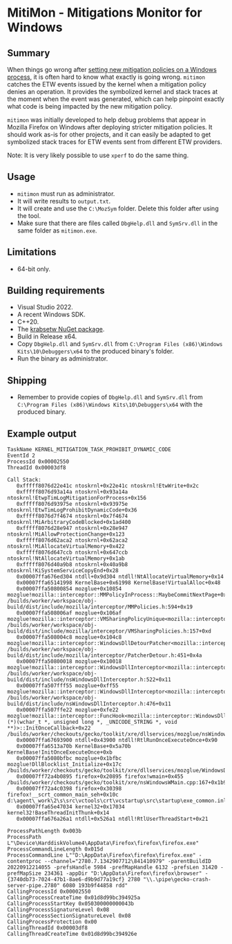 MitiMon - Mitigations Monitor for Windows
=========================================

Summary
-------

When things go wrong after [setting new mitigation policies on a Windows process](https://learn.microsoft.com/en-us/windows/win32/api/processthreadsapi/nf-processthreadsapi-setprocessmitigationpolicy), it is often hard to know what exactly is going wrong.
`mitimon` catches the ETW events issued by the kernel when a mitigation policy denies an operation.
It provides the symbolized kernel and stack traces at the moment when the event was generated, which can help pinpoint exactly what code is being impacted by the new mitigation policy.

`mitimon` was initially developed to help debug problems that appear in Mozilla Firefox on Windows after deploying stricter mitigation policies.
It should work as-is for other projects, and it can easily be adapted to get symbolized stack traces for ETW events sent from different ETW providers.

Note: It is very likely possible to use `xperf` to do the same thing.

Usage
-----

- `mitimon` must run as administrator.
- It will write results to `output.txt`.
- It will create and use the `C:\MozSym` folder. Delete this folder after using the tool.
- Make sure that there are files called `DbgHelp.dll` and `SymSrv.dll` in the same folder as `mitimon.exe`.

Limitations
-----------

- 64-bit only.

Building requirements
---------------------

- Visual Studio 2022.
- A recent Windows SDK.
- C++20.
- The [krabsetw NuGet package](https://www.nuget.org/packages/Microsoft.O365.Security.Krabsetw/).
- Build in Release x64.
- Copy `DbgHelp.dll` and `SymSrv.dll` from `C:\Program Files (x86)\Windows Kits\10\Debuggers\x64` to the produced binary's folder.
- Run the binary as administrator.

Shipping
--------

- Remember to provide copies of `DbgHelp.dll` and `SymSrv.dll` from `C:\Program Files (x86)\Windows Kits\10\Debuggers\x64` with the produced binary.

Example output
--------------

```
TaskName KERNEL_MITIGATION_TASK_PROHIBIT_DYNAMIC_CODE
EventId 2
ProcessId 0x00002550
ThreadId 0x00003df8

Call Stack:
   0xfffff8076d22e41c ntoskrnl+0x22e41c ntoskrnl!EtwWrite+0x2c
   0xfffff8076d93a14a ntoskrnl+0x93a14a ntoskrnl!EtwpTimLogMitigationForProcess+0x156
   0xfffff8076d93975e ntoskrnl+0x93975e ntoskrnl!EtwTimLogProhibitDynamicCode+0x36
   0xfffff8076d7f4674 ntoskrnl+0x7f4674 ntoskrnl!MiArbitraryCodeBlocked+0x1ad400
   0xfffff8076d28e947 ntoskrnl+0x28e947 ntoskrnl!MiAllowProtectionChange+0x123
   0xfffff8076d62aca2 ntoskrnl+0x62aca2 ntoskrnl!MiAllocateVirtualMemory+0x422
   0xfffff8076d647ccb ntoskrnl+0x647ccb ntoskrnl!NtAllocateVirtualMemory+0x1ab
   0xfffff8076d40a9b8 ntoskrnl+0x40a9b8 ntoskrnl!KiSystemServiceCopyEnd+0x28
   0x00007ffa676ed304 ntdll+0x9d304 ntdll!NtAllocateVirtualMemory+0x14
   0x00007ffa65141998 KernelBase+0x61998 KernelBase!VirtualAlloc+0x48
   0x00007ffa50800854 mozglue+0x10854 mozglue!mozilla::interceptor::MMPolicyInProcess::MaybeCommitNextPage+0x94 /builds/worker/workspace/obj-build/dist/include/mozilla/interceptor/MMPolicies.h:594+0x19
   0x00007ffa508006af mozglue+0x106af mozglue!mozilla::interceptor::VMSharingPolicyUnique<mozilla::interceptor::MMPolicyInProcess>::GetNextTrampoline+0x2f /builds/worker/workspace/obj-build/dist/include/mozilla/interceptor/VMSharingPolicies.h:157+0xd
   0x00007ffa508004c8 mozglue+0x104c8 mozglue!mozilla::interceptor::WindowsDllDetourPatcher<mozilla::interceptor::VMSharingPolicyShared>::AddHook+0xf8 /builds/worker/workspace/obj-build/dist/include/mozilla/interceptor/PatcherDetour.h:451+0x4a
   0x00007ffa50800018 mozglue+0x10018 mozglue!mozilla::interceptor::WindowsDllInterceptor<mozilla::interceptor::VMSharingPolicyShared>::AddDetour+0x48 /builds/worker/workspace/obj-build/dist/include/nsWindowsDllInterceptor.h:522+0x11
   0x00007ffa507fff55 mozglue+0xff55 mozglue!mozilla::interceptor::WindowsDllInterceptor<mozilla::interceptor::VMSharingPolicyShared>::AddDetour+0x115 /builds/worker/workspace/obj-build/dist/include/nsWindowsDllInterceptor.h:476+0x11
   0x00007ffa507ffe22 mozglue+0xfe22 mozglue!mozilla::interceptor::FuncHook<mozilla::interceptor::WindowsDllInterceptor<mozilla::interceptor::VMSharingPolicyShared>,long (*)(wchar_t *, unsigned long *, _UNICODE_STRING *, void **)>::InitOnceCallback+0x22 /builds/worker/checkouts/gecko/toolkit/xre/dllservices/mozglue/nsWindowsDllInterceptor.h:203+0x0
   0x00007ffa67693900 ntdll+0x43900 ntdll!RtlRunOnceExecuteOnce+0x90
   0x00007ffa6513a70b KernelBase+0x5a70b KernelBase!InitOnceExecuteOnce+0xb
   0x00007ffa5080bfbc mozglue+0x1bfbc mozglue!DllBlocklist_Initialize+0x17c /builds/worker/checkouts/gecko/toolkit/xre/dllservices/mozglue/WindowsDllBlocklist.cpp:633+0x0
   0x00007ff72a4b0895 firefox+0x20895 firefox!wmain+0x455 /builds/worker/checkouts/gecko/toolkit/xre/nsWindowsWMain.cpp:167+0x1b9
   0x00007ff72a4c0398 firefox+0x30398 firefox!__scrt_common_main_seh+0x10c d:\agent\_work\2\s\src\vctools\crt\vcstartup\src\startup\exe_common.inl:288+0x22
   0x00007ffa65e47034 kernel32+0x17034 kernel32!BaseThreadInitThunk+0x14
   0x00007ffa676a26a1 ntdll+0x526a1 ntdll!RtlUserThreadStart+0x21

ProcessPathLength 0x003b
ProcessPath L"\Device\HarddiskVolume4\AppData\Firefox\firefox\firefox.exe"
ProcessCommandLineLength 0x015d
ProcessCommandLine L""D:\AppData\Firefox\firefox\firefox.exe" -contentproc --channel="2780.7.1342907712\841410979" -parentBuildID 20220912214055 -prefsHandle 5984 -prefMapHandle 6132 -prefsLen 31420 -prefMapSize 234361 -appDir "D:\AppData\Firefox\firefox\browser" - {3740db73-7024-47b1-8ae6-d9b9d77a19cf} 2780 "\\.\pipe\gecko-crash-server-pipe.2780" 6080 193b9f44858 rdd"
CallingProcessId 0x00002550
CallingProcessCreateTime 0x01d8d99bc394925a
CallingProcessStartKey 0x050300000000043b
CallingProcessSignatureLevel 0x08
CallingProcessSectionSignatureLevel 0x08
CallingProcessProtection 0x00
CallingThreadId 0x00003df8
CallingThreadCreateTime 0x01d8d99bc394926e
```
